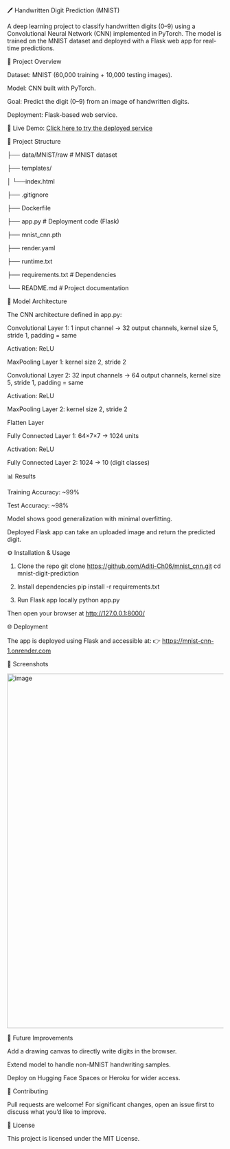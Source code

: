 🖊️ Handwritten Digit Prediction (MNIST)

A deep learning project to classify handwritten digits (0–9) using a Convolutional Neural Network (CNN) implemented in PyTorch. The model is trained on the MNIST dataset and deployed with a Flask web app for real-time predictions.

🚀 Project Overview

Dataset: MNIST
 (60,000 training + 10,000 testing images).

Model: CNN built with PyTorch.

Goal: Predict the digit (0–9) from an image of handwritten digits.

Deployment: Flask-based web service.

🔗 Live Demo: [Click here to try the deployed service](https://mnist-cnn-1.onrender.com)

📂 Project Structure

├── data/MNIST/raw                # MNIST dataset 

├── templates/

│   └──index.html

├── .gitignore

├── Dockerfile

├── app.py               # Deployment code (Flask)

├── mnist_cnn.pth

├── render.yaml

├── runtime.txt

├── requirements.txt     # Dependencies

└── README.md            # Project documentation

🧠 Model Architecture

The CNN architecture defined in app.py:

Convolutional Layer 1: 1 input channel → 32 output channels, kernel size 5, stride 1, padding = same

Activation: ReLU

MaxPooling Layer 1: kernel size 2, stride 2

Convolutional Layer 2: 32 input channels → 64 output channels, kernel size 5, stride 1, padding = same

Activation: ReLU

MaxPooling Layer 2: kernel size 2, stride 2

Flatten Layer

Fully Connected Layer 1: 64×7×7 → 1024 units

Activation: ReLU

Fully Connected Layer 2: 1024 → 10 (digit classes)

📊 Results

Training Accuracy: ~99%

Test Accuracy: ~98%

Model shows good generalization with minimal overfitting.

Deployed Flask app can take an uploaded image and return the predicted digit.

⚙️ Installation & Usage
1. Clone the repo
git clone https://github.com/Aditi-Ch06/mnist_cnn.git
cd mnist-digit-prediction

2. Install dependencies
pip install -r requirements.txt

3. Run Flask app locally
python app.py


Then open your browser at http://127.0.0.1:8000/

🌐 Deployment

The app is deployed using Flask and accessible at:
👉 https://mnist-cnn-1.onrender.com

📸 Screenshots

<img width="1913" height="825" alt="image" src="https://github.com/user-attachments/assets/050f707b-4a04-4036-a7ba-b630dfd382a1" />


🔮 Future Improvements

Add a drawing canvas to directly write digits in the browser.

Extend model to handle non-MNIST handwriting samples.

Deploy on Hugging Face Spaces or Heroku for wider access.

🤝 Contributing

Pull requests are welcome! For significant changes, open an issue first to discuss what you’d like to improve.

📜 License

This project is licensed under the MIT License.
